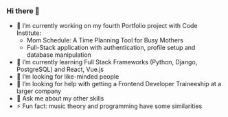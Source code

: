 ### Hi there 👋

- 🔭 I’m currently working on my fourth Portfolio project with Code Institute: 
    -  Mom Schedule: A Time Planning Tool for Busy Mothers
    -  Full-Stack application with authentication, profile setup and database manipulation
- 🌱 I’m currently learning Full Stack Frameworks (Python, Django, PostgreSQL) and React, Vue.js
- 👯 I’m looking for like-minded people
- 🤔 I’m looking for help with getting a Frontend Developer Traineeship at a larger company
- 💬 Ask me about my other skills
- ⚡ Fun fact: music theory and programming have some similarities
